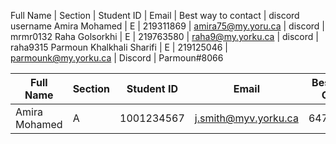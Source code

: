   Full Name                |  Section |   Student ID   |           Email         |   Best way to contact   |   discord username
Amira Mohamed              |     E    |   219311869    |     amira75@my.yoru.ca  |        discord          |    mrmr0132
Raha Golsorkhi             |     E    |   219763580    |     raha9@my.yorku.ca   |        discord          |    raha9315
Parmoun Khalkhali Sharifi  |     E    |    219125046   |    parmounk@my.yorku.ca |        Discord          |     Parmoun#8066



| Full Name | Section | Student ID | Email | Best Way to Contact | Discord Username |
|-----------|---------|------------|-------|---------------------|------------------|
| Amira Mohamed| A       | 1001234567 | j.smith@myv.yorku.ca | 6471234567 | jsmith#1234 |

